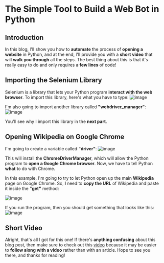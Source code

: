# The Simple Tool to Build a Web Bot in Python
## Introduction
In this blog, I'll show you how to **automate** the process of **opening a website** in Python, and at the end, I'll provide you with a **short video** that will **walk you through** all the steps. The best thing about this is that it's really easy to do and only requires a **few lines** of code!

## Importing the Selenium Library
Selenium is a library that lets your Python program **interact with the web browser**. To import this library, here's what you have to type:
![image](https://github.com/dylans0ng/dylans0ng.github.io/assets/112503726/92368207-bbaa-4603-86e9-263c37813299)

I'm also going to import another library called **"webdriver_manager"**:
![image](https://github.com/dylans0ng/dylans0ng.github.io/assets/112503726/c285aacf-d46d-4293-b9df-b67ab56c8dda)

You'll see why I import this library in the **next part**.

## Opening Wikipedia on Google Chrome
I'm going to create a variable called **"driver"**:
![image](https://github.com/dylans0ng/dylans0ng.github.io/assets/112503726/59b2c539-959f-44e7-874e-4933da725eab)

This will install the **ChromeDriverManager**, which will allow the Python program to **open a Google Chrome browser**. Now, we have to tell Python **what** to do with Chrome.

In this example, I'm going to try to let Python open up the main **Wikipedia** page on Google Chrome. So, I need to **copy the URL** of Wikipedia and paste it inside the **"get"** method:

![image](https://github.com/dylans0ng/dylans0ng.github.io/assets/112503726/371f7e41-ef73-4318-9edd-629685a42866)

If you run the program, then you should get something that looks like this:
![image](https://github.com/dylans0ng/dylans0ng.github.io/assets/112503726/0a237a95-5a14-4165-9ebc-7789b10cbdce)

## Short Video
Alright, that's all I got for this one! If there's **anything confusing** about this blog post, then make sure to check out this [video](https://youtube.com/shorts/QqoCmEZ1EH0) because it may be easier to **follow along with a video** rather than with an article. Hope to see you there, and thanks for reading!



